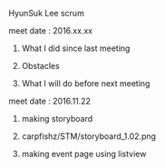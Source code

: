 HyunSuk Lee scrum

meet date : 2016.xx.xx

1. What I did since last meeting

2. Obstacles

3. What I will do before next meeting



meet date : 2016.11.22

1. making storyboard

2. carpfishz/STM/storyboard_1.02.png

3. making event page using listview

